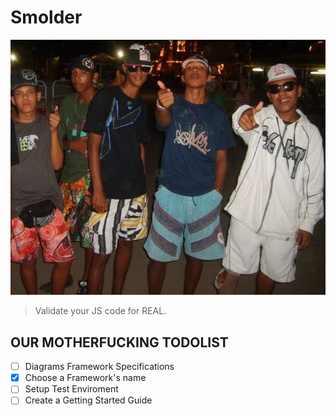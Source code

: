 # Smolder
![Smolder](smolder.jpg)

> Validate your JS code for REAL.

## OUR MOTHERFUCKING TODOLIST
- [ ] Diagrams Framework Specifications
- [x] Choose a Framework's name
- [ ] Setup Test Enviroment
- [ ] Create a Getting Started Guide
